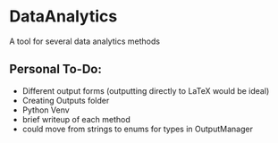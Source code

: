 # DataAnalytics
A tool for several data analytics methods

## Personal To-Do:

- Different output forms (outputting directly to LaTeX would be ideal)
- Creating Outputs folder
- Python Venv
- brief writeup of each method
- could move from strings to enums for types in OutputManager